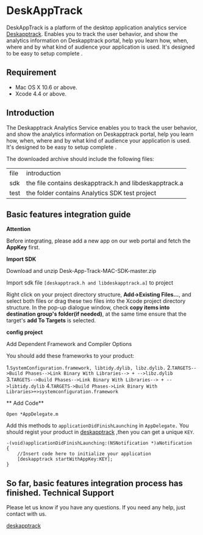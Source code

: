 DeskAppTrack
================

DeskAppTrack is a platform of the desktop application
analytics service [Deskapptrack][dm]. Enables you to track the user behavior,
and show the analytics information on Deskapptrack portal, help you learn how,
when, where and by what kind of audience your application is used. It's
designed to be easy to setup complete .

Requirement
------------

* Mac OS X 10.6 or above.
* Xcode 4.4 or above.

Introduction
-----------------------------------------------------

The Deskapptrack Analytics Service enables you to track the user behavior,
and show the analytics information on Deskapptrack portal, help you learn how,
when, where and by what kind of audience your application is used. It's
designed to be easy to setup complete .

The downloaded archive should include the following files:

<table>
<tr>
<td>file</td>
<td>introduction</td>
</tr>
<tr>
<td>sdk</td>
<td>the file contains deskapptrack.h and libdeskapptrack.a</td>
</tr>
<tr>
<td>test</td>
<td>the folder contains Analytics SDK test project</td>
</tr>
</table>

Basic features integration guide
-------------------------------------------------
**Attention**

Before integrating, please add a new app on our web portal and fetch the
**AppKey** first.
    
**Import SDK**
    
Download and unzip Desk-App-Track-MAC-SDK-master.zip
    
Import sdk file `[deskapptrack.h and libdeskapptrack.a]` to project

Right click on your project directory structure, **Add->Existing Files…**, and
select both files or drag these two files into the Xcode project directory
structure. In the pop-up dialogue window, check **copy items into destination group's folder(if needed)**, at the same time ensure that the target's **add To Targets** is selected.
    
**config project**
    
Add Dependent Framework and Compiler Options
    
You should add these frameworks to your product:
    
1.`SystemConfiguration.framework, libtidy.dylib, libz.dylib.`
2.`TARGETS-->Build Phases-->Link Binary With Libraries--> + -->libz.dylib`
3.`TARGETS-->Build Phases-->Link Binary With Libraries--> + -->libtidy.dylib`
4.`TARGETS->Build Phases->Link Binary With Libraries>+>systemconfiguration.framework`

    
** Add Code**

`Open *AppDelegate.m`
    
Add this methods to `applicationDidFinishLaunching` in `AppDelegate.`
You should regist your product in [deskapptrack][dm] ,then you can get a
unique `KEY`.

    -(void)applicationDidFinishLaunching:(NSNotification *)aNotification
    {
        //Insert code here to initialize your application
        [deskapptrack startWithAppKey:KEY];
    }
    
So far, basic features integration process has finished.
**Technical Support**
-------------------------------------------------

Please let us know if you have any questions. If you need any help, just
contact with us.
    
[deskapptrack][dm]

[dm]: http://www.deskapptrack.com
